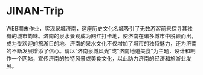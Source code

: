 # JINAN-Trip
WEB期末作业，实现泉城济南，这座历史文化名城吸引了无数游客前来探寻其独有的城市韵味。济南的泉水景观成为网红打卡地，使济南在诸多城市中脱颖而出，成为受欢迎的旅游目的地。济南的泉水文化不仅增加了城市的独特魅力，还为济南的不断发展增添了信心。请以“济南泉城风光”或“济南地道美食”为主题，设计和制作一个网站，宣传济南的独特风景或美食文化，以此助力济南的经济和旅游业发展。
